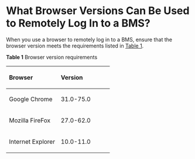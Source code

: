 # What Browser Versions Can Be Used to Remotely Log In to a BMS?<a name="EN-US_TOPIC_0075566318"></a>

When you use a browser to remotely log in to a BMS, ensure that the browser version meets the requirements listed in  [Table 1](#table7166183863510).

**Table  1**  Browser version requirements

<a name="table7166183863510"></a>
<table><thead align="left"><tr id="row61661938183520"><th class="cellrowborder" valign="top" width="50%" id="mcps1.2.3.1.1"><p id="p5166193819356"><a name="p5166193819356"></a><a name="p5166193819356"></a>Browser</p>
</th>
<th class="cellrowborder" valign="top" width="50%" id="mcps1.2.3.1.2"><p id="p31661438143510"><a name="p31661438143510"></a><a name="p31661438143510"></a>Version</p>
</th>
</tr>
</thead>
<tbody><tr id="row15166123853519"><td class="cellrowborder" valign="top" width="50%" headers="mcps1.2.3.1.1 "><p id="p3581751512038"><a name="p3581751512038"></a><a name="p3581751512038"></a>Google Chrome</p>
</td>
<td class="cellrowborder" valign="top" width="50%" headers="mcps1.2.3.1.2 "><p id="p1553760312038"><a name="p1553760312038"></a><a name="p1553760312038"></a>31.0-75.0</p>
</td>
</tr>
<tr id="row171661538173515"><td class="cellrowborder" valign="top" width="50%" headers="mcps1.2.3.1.1 "><p id="p3467866912038"><a name="p3467866912038"></a><a name="p3467866912038"></a>Mozilla FireFox</p>
</td>
<td class="cellrowborder" valign="top" width="50%" headers="mcps1.2.3.1.2 "><p id="p3123465812545"><a name="p3123465812545"></a><a name="p3123465812545"></a>27.0-62.0</p>
</td>
</tr>
<tr id="row1516616387350"><td class="cellrowborder" valign="top" width="50%" headers="mcps1.2.3.1.1 "><p id="p6056757112038"><a name="p6056757112038"></a><a name="p6056757112038"></a>Internet Explorer</p>
</td>
<td class="cellrowborder" valign="top" width="50%" headers="mcps1.2.3.1.2 "><p id="p702618612038"><a name="p702618612038"></a><a name="p702618612038"></a>10.0-11.0</p>
</td>
</tr>
</tbody>
</table>

